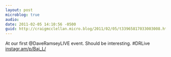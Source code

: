 ```yaml
---
layout: post
microblog: true
audio: 
date: 2011-02-05 14:10:56 -0500
guid: http://craigmcclellan.micro.blog/2011/02/05/t33965817033003008.html
---
```

At our first @DaveRamseyLIVE event. Should be interesting. #DRLive [instagr.am/p/Baj_L/](http://instagr.am/p/Baj_L/)
